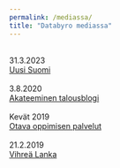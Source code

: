 ```yaml
---
permalink: /mediassa/
title: "Databyro mediassa"
---
```

<br>
31.3.2023<br>
<a href="https://www.uusisuomi.fi/uutiset/tyma-laskeutui-suomen-vaalipaivan-ylle-luvassa-voi-olla-yllatys-hallituskuvion-ratkaisija-lymyaa-kolmen-suurimman-takana/bee330cf-431a-450c-ad31-260a68131e75" target="_blank">Uusi Suomi</a><br>
<br>
3.8.2020<br>
<a href="http://blog.hse-econ.fi/?p=9478" target="_blank">Akateeminen talousblogi</a><br>
<br>
Kevät 2019<br>
<a href="https://oppimisenpalvelut.otava.fi/ajankohtaista/2019/politiikan-kevat-2019-vinkki-ylakoulun-yhteiskuntaopin-tunnille/" target="_blank">Otava oppimisen palvelut</a><br>
<br>
21.2.2019<br>
<a href="https://www.vihrealanka.fi/juttu/vihreiden-kannatus-vahvistui-hs-gallupissa-%E2%80%93%C2%A0miten-paikat-jakautuisivat-helmikuun" target="_blank">Vihreä Lanka</a>
